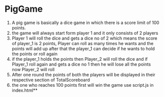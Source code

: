 # PigGame
1) A pig game is basically a dice game in which there is a score limit of 100  points.
2) the game will always start form player 1 and it only consists of 2 players
3) Player 1 will roll the dice and gets a dice no of 2 which means the score of player_1 is 2 points, Player can roll as many times he wants and the points will add up after that the player_1 can decide if he wants to hold the points or roll again 
4) if the player_1 holds the points then Player_2 will roll the dice and if Player_1 roll again and gets a dice no 1 then he will lose all the points now Player_2 will roll
5) After one round the points of both the players will be displayed in their respective section of TotalScoreboard
6) the one who reaches 100 points first will win the game
use script.js in index.html**
